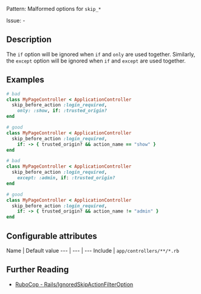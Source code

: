 Pattern: Malformed options for `skip_*`

Issue: -

## Description

The `if` option will be ignored when `if` and `only` are used together. Similarly, the `except` option will be ignored when `if` and `except` are used together.

## Examples

```ruby
# bad
class MyPageController < ApplicationController
  skip_before_action :login_required,
    only: :show, if: :trusted_origin?
end

# good
class MyPageController < ApplicationController
  skip_before_action :login_required,
    if: -> { trusted_origin? && action_name == "show" }
end
```
```ruby
# bad
class MyPageController < ApplicationController
  skip_before_action :login_required,
    except: :admin, if: :trusted_origin?
end

# good
class MyPageController < ApplicationController
  skip_before_action :login_required,
    if: -> { trusted_origin? && action_name != "admin" }
end
```

## Configurable attributes

Name | Default value
--- | --- | ---
Include | `app/controllers/**/*.rb`

## Further Reading

* [RuboCop - Rails/IgnoredSkipActionFilterOption](https://rubocop.readthedocs.io/en/latest/cops_rails/#railsignoredskipactionfilteroption)